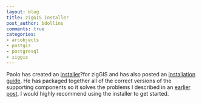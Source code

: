 ```yaml
---
layout: blog
title: zigGIS Installer
post_author: bdollins
comments: true
categories:
- arcobjects
- postgis
- postgresql
- ziggis
---
```


Paolo has created an <a href="http://ziggis.googlecode.com/svn/trunk/download/ZigGis11.zip">installer</a>?for zigGIS and has also posted an <a href="http://groups.google.com/group/ziggis/browse_frm/thread/8e6ffb8c38db1713">installation guide</a>. He has packaged together all of the correct versions of the supporting components so it solves the problems I described in an <a href="http://geobabble.wordpress.com/2006/12/17/postgis-and-arcgis-91/">earlier post</a>. I would highly recommend using the installer to get started.